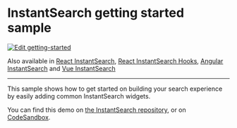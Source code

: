# InstantSearch getting started sample

[![Edit getting-started](https://codesandbox.io/static/img/play-codesandbox.svg)](https://codesandbox.io/s/github/algolia/instantsearch/tree/master/examples/js/getting-started)

Also available in [React InstantSearch](../../react-instantsearch/getting-started/), [React InstantSearch Hooks](https://github.com/algolia/instantsearch/tree/master/examples/react-hooks/getting-started/), [Angular InstantSearch](../../angular-instantsearch/getting-started/) and [Vue InstantSearch](../../vue-instantsearch/getting-started/)

---

This sample shows how to get started on building your search experience by easily adding common InstantSearch widgets. 

You can find this demo on [the InstantSearch repository](https://github.com/algolia/instantsearch/tree/master/examples/js/getting-started), or on [CodeSandbox](https://codesandbox.io/s/github/algolia/instantsearch/tree/master/examples/js/getting-started).
